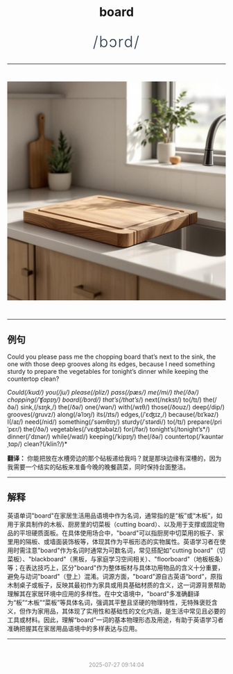 <div align="center">

# board

<div style="margin: 30px 0;">
<h1 style="font-size: 2.5em; font-weight: 300; letter-spacing: 2px; margin: 0; color: #2c3e50;">
/bɔrd/
</h1>
</div>

</div>

---

<div align="center" style="margin: 40px 0;">

![board](images/board.png)

</div>

---

## 例句

Could you please pass me the chopping board that’s next to the sink, the one with those deep grooves along its edges, because I need something sturdy to prepare the vegetables for tonight’s dinner while keeping the countertop clean?

*Could(/kʊd/) you(/ju/) please(/pliz/) pass(/pæs/) me(/mi/) the(/ðə/) chopping(/ˈʧɑpɪŋ/) board(/bɔrd/) that’s(/that’s*/) next(/nɛkst/) to(/tɪ/) the(/ðə/) sink,(/sɪŋk,/) the(/ðə/) one(/wən/) with(/wɪθ/) those(/ðoʊz/) deep(/dip/) grooves(/gruvz/) along(/əˈlɔŋ/) its(/ɪts/) edges,(/ˈɛʤɪz,/) because(/bɪˈkəz/) I(/aɪ/) need(/nid/) something(/ˈsəmθɪŋ/) sturdy(/ˈstərdi/) to(/tɪ/) prepare(/priˈpɛr/) the(/ðə/) vegetables(/ˈvɛʤtəbəlz/) for(/fər/) tonight’s(/tonight’s*/) dinner(/ˈdɪnər/) while(/waɪl/) keeping(/ˈkipɪŋ/) the(/ðə/) countertop(/ˈkaʊntərˌtɑp/) clean?(/klin?/)*

**翻译：** 你能把放在水槽旁边的那个砧板递给我吗？就是那块边缘有深槽的，因为我需要一个结实的砧板来准备今晚的晚餐蔬菜，同时保持台面整洁。

---

## 解释

英语单词"board"在家居生活用品语境中作为名词，通常指的是“板”或“木板”，如用于家具制作的木板、厨房里的切菜板（cutting board）、以及用于支撑或固定物品的平坦硬质面板。在具体使用场合中，"board"可以指厨房中切菜用的板子、家里用的隔板、或墙面装饰板等，体现其作为平板形态的实物属性。英语学习者在使用时需注意"board"作为名词时通常为可数名词，常见搭配如"cutting board"（切菜板）、"blackboard"（黑板，与家庭学习空间相关）、"floorboard"（地板板条）等；在表达技巧上，区分"board"作为整体板材与具体功用物品的含义十分重要，避免与动词"board"（登上）混淆。词源方面，"board"源自古英语“bord”，原指木制桌子或板子，反映其最初作为家具或用具基础材质的含义，这一词源背景帮助理解其在家居环境中应用的多样性。在中文语境中，"board"多准确翻译为“板”“木板”“菜板”等具体名词，强调其平整且坚硬的物理特性，无特殊褒贬含义，但作为家用品，其体现了实用性和基础性的文化内涵，是生活中常见且必要的工具或材料。因此，理解“board”一词的基本物理形态及用途，有助于英语学习者准确把握其在家居用品语境中的多样表达与应用。


---

<div align="center" style="margin-top: 50px;">
<small style="color: #999; font-size: 0.9em;">2025-07-27 09:14:04</small>
</div>
